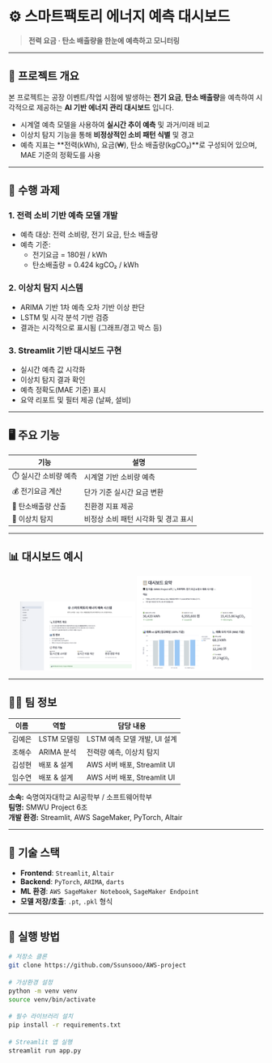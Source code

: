 # ⚙️ 스마트팩토리 에너지 예측 대시보드

> **전력 요금 · 탄소 배출량을 한눈에 예측하고 모니터링**

---

## 📌 프로젝트 개요

본 프로젝트는 공장 이벤트/작업 시점에 발생하는 **전기 요금**, **탄소 배출량**을 예측하여 시각적으로 제공하는 **AI 기반 에너지 관리 대시보드** 입니다.

- 시계열 예측 모델을 사용하여 **실시간 추이 예측** 및 과거/미래 비교
- 이상치 탐지 기능을 통해 **비정상적인 소비 패턴 식별** 및 경고
- 예측 지표는 **전력(kWh), 요금(₩), 탄소 배출량(kgCO₂)**로 구성되어 있으며, MAE 기준의 정확도를 사용

---

## 🧠 수행 과제

### 1. 전력 소비 기반 예측 모델 개발
- 예측 대상: 전력 소비량, 전기 요금, 탄소 배출량  
- 예측 기준:  
  - 전기요금 = 180원 / kWh  
  - 탄소배출량 = 0.424 kgCO₂ / kWh

### 2. 이상치 탐지 시스템
- ARIMA 기반 1차 예측 오차 기반 이상 판단
- LSTM 및 시각 분석 기반 검증
- 결과는 시각적으로 표시됨 (그래프/경고 박스 등)

### 3. Streamlit 기반 대시보드 구현
- 실시간 예측 값 시각화
- 이상치 탐지 결과 확인
- 예측 정확도(MAE 기준) 표시
- 요약 리포트 및 필터 제공 (날짜, 설비)

---

## 🖥️ 주요 기능

| 기능 | 설명 |
|------|------|
| ⏱️ 실시간 소비량 예측 | 시계열 기반 소비량 예측 |
| 💰 전기요금 계산 | 단가 기준 실시간 요금 변환 |
| 🌿 탄소배출량 산출 | 친환경 지표 제공 |
| 🔎 이상치 탐지 | 비정상 소비 패턴 시각화 및 경고 표시 |

---

## 📊 대시보드 예시

<p align="center">
  <img src="assets/01.png" width="45%">
  <img src="assets/02.png" width="45%">
</p>

---

## 🧑‍💻 팀 정보

| 이름 | 역할 | 담당 내용 |
|------|------|------------|
| 김예은 | LSTM 모델링 | LSTM 예측 모델 개발, UI 설계 |
| 조해수 | ARIMA 분석 | 전력량 예측, 이상치 탐지 |
| 김성현 | 배포 & 설계 | AWS 서버 배포, Streamlit UI |
| 임수연 | 배포 & 설계 | AWS 서버 배포, Streamlit UI |

**소속:** 숙명여자대학교 AI공학부 / 소프트웨어학부  
**팀명:** SMWU Project 6조  
**개발 환경:** Streamlit, AWS SageMaker, PyTorch, Altair


---

## 🔧 기술 스택

- **Frontend**: `Streamlit`, `Altair`
- **Backend**: `PyTorch`, `ARIMA`, `darts`
- **ML 환경**: `AWS SageMaker Notebook`, `SageMaker Endpoint`
- **모델 저장/호출**: `.pt`, `.pkl` 형식

---

## 🚀 실행 방법

```bash
# 저장소 클론
git clone https://github.com/Ssunsooo/AWS-project

# 가상환경 설정
python -m venv venv
source venv/bin/activate

# 필수 라이브러리 설치
pip install -r requirements.txt

# Streamlit 앱 실행
streamlit run app.py
